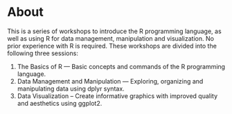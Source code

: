 # About
This is a series of workshops to introduce the R programming language, as well as using R for data management, manipulation and visualization. No prior experience with R is required. These workshops are divided into the following three sessions:
 
1. The Basics of R — Basic concepts and commands of the R programming language.
2. Data Management and Manipulation — Exploring, organizing and manipulating data using dplyr syntax.
3. Data Visualization – Create informative graphics with improved quality and aesthetics using ggplot2.